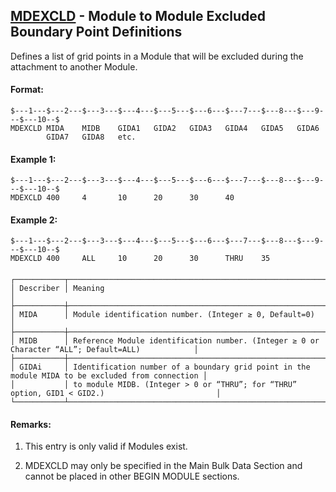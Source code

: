 ## [MDEXCLD](https://help.hexagonmi.com/bundle/MSC_Nastran_2022.4/page/Nastran_Combined_Book/qrg/bulkno/TOC.MDEXCLD.xhtml) - Module to Module Excluded Boundary Point Definitions

Defines a list of grid points in a Module that will be excluded during the attachment to another Module.

#### Format:<span></span>

```nastran
$---1---$---2---$---3---$---4---$---5---$---6---$---7---$---8---$---9---$---10--$
MDEXCLD MIDA    MIDB    GIDA1   GIDA2   GIDA3   GIDA4   GIDA5   GIDA6           
        GIDA7   GIDA8   etc.                                                    
```
#### <span></span>

#### Example 1:<span></span>

```nastran
$---1---$---2---$---3---$---4---$---5---$---6---$---7---$---8---$---9---$---10--$
MDEXCLD 400     4       10      20      30      40                              
```
#### <span></span>

#### Example 2:<span></span>

```nastran
$---1---$---2---$---3---$---4---$---5---$---6---$---7---$---8---$---9---$---10--$
MDEXCLD 400     ALL     10      20      30      THRU    35                      
```
#### <span></span>

```text
┌───────────┬──────────────────────────────────────────────────────────────────────────────────────────────────┐
│ Describer │ Meaning                                                                                          │
├───────────┼──────────────────────────────────────────────────────────────────────────────────────────────────┤
│ MIDA      │ Module identification number. (Integer ≥ 0, Default=0)                                           │
├───────────┼──────────────────────────────────────────────────────────────────────────────────────────────────┤
│ MIDB      │ Reference Module identification number. (Integer ≥ 0 or Character “ALL”; Default=ALL)            │
├───────────┼──────────────────────────────────────────────────────────────────────────────────────────────────┤
│ GIDAi     │ Identification number of a boundary grid point in the module MIDA to be excluded from connection │
│           │ to module MIDB. (Integer > 0 or “THRU”; for “THRU” option, GID1 < GID2.)                         │
└───────────┴──────────────────────────────────────────────────────────────────────────────────────────────────┘
```
#### <span></span>

#### Remarks:

1. This entry is only valid if Modules exist.

2. MDEXCLD may only be specified in the Main Bulk Data Section and cannot be placed in other BEGIN MODULE sections.

